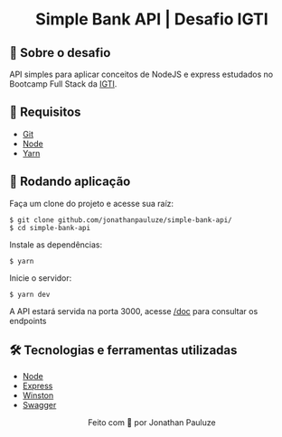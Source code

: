 <h1 align="center">
  Simple Bank API | Desafio IGTI
</h1>

## :dart: Sobre o desafio
API simples para aplicar conceitos de NodeJS e express estudados no Bootcamp Full Stack da [IGTI](https://igti.com.br).

## :wrench: Requisitos
- [Git](https://git-scm.com/)
- [Node](https://nodejs.org/)
- [Yarn](https://yarnpkg.com/)

## :rocket: Rodando aplicação
Faça um clone do projeto e acesse sua raíz:
```shell
$ git clone github.com/jonathanpauluze/simple-bank-api/
$ cd simple-bank-api
```

Instale as dependências:
```shell
$ yarn
```

Inicie o servidor:
```shell
$ yarn dev
```

A API estará servida na porta 3000, acesse [/doc](htpps://localhost:3000/doc) para consultar os endpoints

## :hammer_and_wrench: Tecnologias e ferramentas utilizadas
- [Node](https://nodejs.org/)
- [Express](https://expressjs.com/pt-br/)
- [Winston](https://github.com/winstonjs/winston)
- [Swagger](https://swagger.io)

<p align="center">Feito com 💜 por Jonathan Pauluze</p>